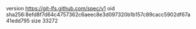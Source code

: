version https://git-lfs.github.com/spec/v1
oid sha256:8efd8f7d64c4757362c6aeec8e3d097320b1b157c89cacc5902df67a41edd795
size 33272
